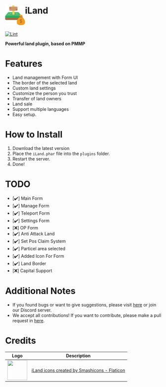 <h1>iLand<img src="assets/images/icon.png" height="64" width="64" align="left"></img></h1><br/>

[![Lint](https://poggit.pmmp.io/ci.shield/BlockMagicDev/iLand/iLand)](https://poggit.pmmp.io/ci/BlockMagicDev/iLand/iLand)

**Powerful land plugin, based on PMMP**

# Features

- Land management with Form UI
- The border of the selected land
- Custom land settings
- Customize the person you trust
- Transfer of land owners
- Land sale
- Support multiple languages
- Easy setup.

# How to Install

1. Download the latest version
2. Place the `iLand.phar` file into the `plugins` folder.
3. Restart the server.
4. Done!

# TODO
- [✔️] Main Form
- [✔️] Manage Form
- [✔️] Teleport Form
- [✔️] Settings Form
- [❌] OP Form 
- [✔️] Anti Attack Land
- [✔️] Set Pos Claim System
- [✔️] Particel area selected
- [✔️] Added Icon For Form
- [✔️] Land Border
- [❌] Capital Support

# Additional Notes

- If you found bugs or want to give suggestions, please visit <a href="https://github.com/BlockMagicDev/iLand/issues">here</a> or join our Discord server.
- We accept all contributions! If you want to contribute, please make a pull request in <a href="https://github.com/BlockMagicDev/iLand/pulls">here</a>.

# Credits

| Logo  | Description |
| ------------- | ----------- |
| <img src="https://media.flaticon.com/dist/min/img/logo/flaticon_negative.svg" height="64" width="64" align="left"> | <a href="https://www.flaticon.com/free-icons/land">iLand icons created by Smashicons - Flaticon</a> |
